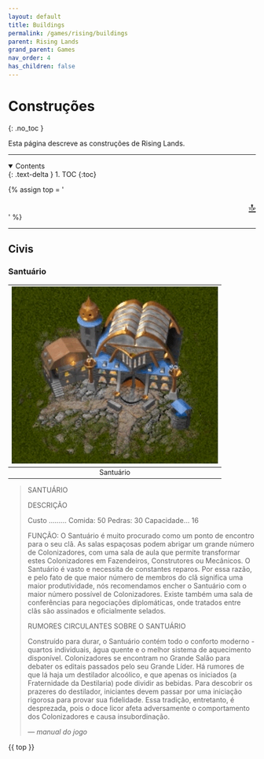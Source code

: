 ```yaml
---
layout: default
title: Buildings
permalink: /games/rising/buildings
parent: Rising Lands
grand_parent: Games
nav_order: 4
has_children: false
---
```


# Construções
{: .no_toc }

Esta página descreve as construções de Rising Lands.

--------------------------------------------------------------------------------

<details open markdown="block">
  <summary>
    Contents
  </summary>
  {: .text-delta }
1. TOC
{:toc}
</details>

{% assign top = '<div style="text-align: right; font-size: 150%"><a href="#" id="back-to-top">🔝</a></div>' %}

--------------------------------------------------------------------------------

## Civis

### Santuário

| ![](buildings/Santuario.gif) |
| :--------------------------: |
|          Santuário           |

> SANTUÁRIO
>
> DESCRIÇÃO
>
> Custo .........	Comida: 50	Pedras: 30
> Capacidade...	16
>
> FUNÇÃO: O Santuário é muito procurado como um ponto de encontro para o seu clã.
> As salas espaçosas podem abrigar um grande número de Colonizadores, com uma
> sala de aula que permite transformar estes Colonizadores em Fazendeiros,
> Construtores ou Mecânicos. O Santuário é vasto e necessita de constantes
> reparos. Por essa razão, e pelo fato de que maior número de membros do clã
> significa uma maior produtividade, nós recomendamos encher o Santuário com o
> maior número possível de Colonizadores. Existe também uma sala de conferências
> para negociações diplomáticas, onde tratados entre clãs são assinados e
> oficialmente selados.
>
> RUMORES CIRCULANTES SOBRE O SANTUÁRIO
>
> Construído para durar, o Santuário contém todo o conforto moderno - quartos
> individuais, água quente e o melhor sistema de aquecimento disponível.
> Colonizadores se encontram no Grande Salão para debater os editais passados
> pelo seu Grande Líder. Há rumores de que lá haja um destilador alcoólico, e que
> apenas os iniciados (a Fraternidade da Destilaria) pode dividir as bebidas.
> Para descobrir os prazeres do destilador, iniciantes devem passar por uma
> iniciação rigorosa para provar sua fidelidade. Essa tradição, entretanto, é
> desprezada, pois o doce licor afeta adversamente o comportamento dos
> Colonizadores e causa insubordinação.
>
> — *manual do jogo*

{{ top }}
